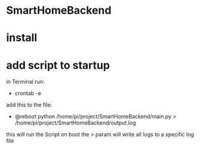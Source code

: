 # SmartHomeBackend

# install

# add script to startup

in Terminal run:

- crontab -e

add this to the file:

- @reboot python /home/pi/project/SmartHomeBackend/main.py > /home/pi/project/SmartHomeBackend/output.log

this will run the Script on boot the > param will write all logs to a specific log file
